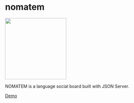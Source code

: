 # nomatem
<img src="https://imgur.com/LqwfMZo.png" width="200">

NOMATEM is a language social board built with JSON Server.  

[Demo](https://yoshiyyc.github.io/nomatem/html/index.html)
